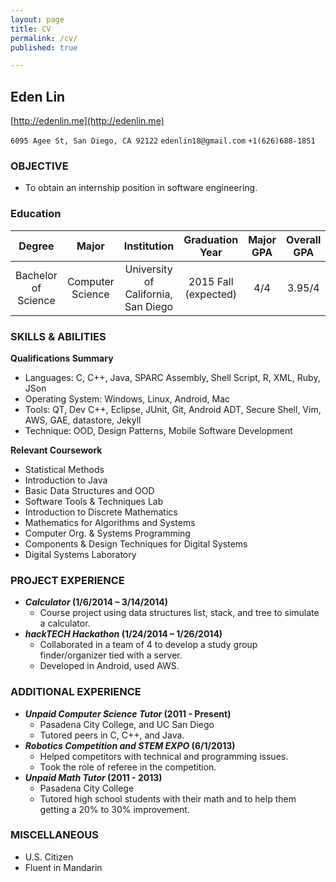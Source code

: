 ```yaml
---
layout: page
title: CV
permalink: /cv/
published: true

---
```


## **Eden Lin**
[http://edenlin.me](http://edenlin.me)

`6095 Agee St, San Diego, CA 92122`
`edenlin18@gmail.com`
`+1(626)688-1851`

### **OBJECTIVE**

* To obtain an internship position in software engineering.

### **Education**


| Degree | Major | Institution | Graduation Year | Major GPA | Overall GPA |
|:-:|:-:|:-:|:-:|:-:|:-:|
| Bachelor of Science | Computer Science | University of California, San Diego | 2015 Fall (expected) | 4/4 | 3.95/4 |


### **SKILLS & ABILITIES**
**Qualifications Summary**

* Languages: C, C++, Java, SPARC Assembly, Shell Script, R, XML, Ruby, JSon
* Operating System: Windows, Linux, Android, Mac
* Tools: QT, Dev C++, Eclipse, JUnit, Git, Android ADT, Secure Shell, Vim, AWS, GAE, datastore, Jekyll
* Technique: OOD, Design Patterns, Mobile Software Development


**Relevant Coursework**

* Statistical Methods
* Introduction to Java
* Basic Data Structures and OOD
* Software Tools & Techniques Lab
* Introduction to Discrete Mathematics
* Mathematics for Algorithms and Systems
* Computer Org. & Systems Programming
* Components & Design Techniques for Digital Systems
* Digital Systems Laboratory


### **PROJECT EXPERIENCE**
* **_Calculator_ (1/6/2014 – 3/14/2014)**
	- Course project using data structures list, stack, and tree to simulate a calculator.
* **_hackTECH Hackathon_ (1/24/2014 – 1/26/2014)**
	- Collaborated in a team of 4 to develop a study group finder/organizer tied with a server.
	- Developed in Android, used AWS.


### **ADDITIONAL EXPERIENCE**
* **_Unpaid Computer Science Tutor_ (2011 - Present)**
	- Pasadena City College, and UC San Diego
	- Tutored peers in C, C++, and Java.
* **_Robotics Competition and STEM EXPO_ (6/1/2013)**
	- Helped competitors with technical and programming issues. 
	- Took the role of referee in the competition.
* **_Unpaid Math Tutor_ (2011 - 2013)**
	- Pasadena City College
    - Tutored high school students with their math and to help them getting a 20% to 30% improvement.


### **MISCELLANEOUS**  
* U.S. Citizen
* Fluent in Mandarin
